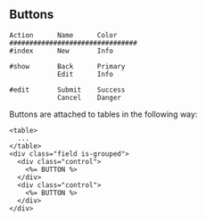 ## Buttons
```
Action      Name      Color
################################
#index      New       Info

#show       Back      Primary
            Edit      Info

#edit       Submit    Success
            Cancel    Danger
```
Buttons are attached to tables in the following way:
```
<table>
  ...
</table>
<div class="field is-grouped">
  <div class="control">
    <%= BUTTON %>
  </div>
  <div class="control">
    <%= BUTTON %>
  </div>
</div>
```